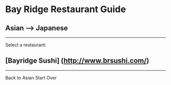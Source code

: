 # Bay Ridge Restaurant Guide
## Asian --> Japanese
---
Select a restaurant:
## [Bayridge Sushi] (http://www.brsushi.com/)
---
Back to Asian
Start Over